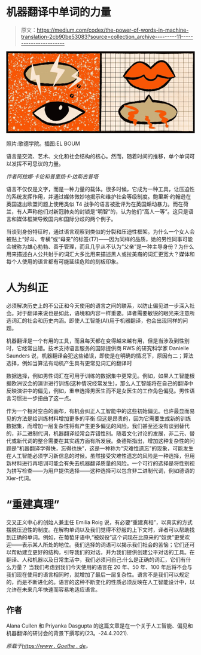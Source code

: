 # 机器翻译中单词的力量

> 原文：<https://medium.com/codex/the-power-of-words-in-machine-translation-2cb90be53083?source=collection_archive---------11----------------------->

![](img/eaac2ce5b0221c74f883dbee9d2988fc.png)

照片:歌德学院。插图:EL BOUM

语言是交流、艺术、文化和社会结构的核心。然而，随着时间的推移，单个单词可以发挥不可思议的力量。

*作者阿拉娜·卡伦和普里扬卡·达斯古普塔*

语言不仅仅是文字，而是一种力量的载体。很多时候，它成为一种工具，让压迫性的系统发挥作用，并通过媒体微妙地揭示和维护社会等级制度。鲍里斯·约翰逊在英国退出欧盟问题上使用类似 T4 战争的语言被批评为在英国煽动暴力。而在荷兰，有人声称他们对新冠肺炎的封锁是“明智”的，认为他们“高人一等”。这只是语言和媒体框架导致国内和国际分歧的两个例子。

当谈到身份特征时，通过语言观察到类似的分裂和压迫性框架。为什么一个女人会被贴上“好斗、专横”或“母亲”的标签(T7)——因为同样的品质，她的男性同事可能会被称为雄心勃勃、善于管理，而且几乎从不认为“父亲”是一种主导身份？为什么用来描述白人公共射手的词汇大多比用来描述黑人或拉美裔的词汇更宽大？媒体和每个人使用的语言都有可能延续危险的刻板印象。

# **人为纠正**

必须解决历史上的不公正和今天使用的语言之间的联系，以防止偏见进一步深入社会。对于翻译来说也是如此，语境和内容一样重要。译者需要敏锐的眼光来注意所选词汇的社会和历史内涵。即使人工智能(AI)用于机器翻译，也会出现同样的问题。

机器翻译是一个有用的工具，而且每天都在变得越来越有用，但是当涉及到性别时，它经常出错。技术支持语言服务的国际提供商 RWS 的研究科学家 Danielle Saunders 说，机器翻译会犯这些错误，即使是在明确的情况下，原因有二；算法选择，例如当算法有动机产生具有更常见词汇的翻译时

数据选择，例如男性词汇在可用于训练的数据集中更常见。例如，如果人工智能根据欧洲议会的演讲进行训练(这种情况经常发生)，那么人工智能将在自己的翻译中反映演讲中的偏见，例如，重申选择男医生而不是女医生的工作角色偏见。男性语言习惯进一步扭曲了这一点。

作为一个相对空白的画布，有机会纠正人工智能中的这些初始偏见。也许最显而易见的方法是给训练材料增加更多的平衡:但这是昂贵的，因为它需要生成新的训练数据集，而增加一层复杂性将有产生更多偏见的风险。我们甚至还没有谈到替代的，非二进制代词，机器翻译经常会弄错性别。随着文化讨论的发展，非二元、替代或新代词的整合需要在其实践方面有所发展。桑德斯指出，增加这种复杂性的问题是“机器翻译学得快，忘得也快”，这是一种称为“灾难性遗忘”的现象，可能发生在人工智能必须学习新信息的时候。虽然接受灾难性遗忘的风险是一种选择，但用新材料进行再培训可能会有失去机器翻译质量的风险。一个可行的选择是将性别视为拼写检查——为用户提供选择——这种选择可以包含非二进制代词，例如德语的 Xier-代词。

# **“重建真理”**

交叉正义中心的创始人兼主任 Emilia Roig 说，有必要“重建真相”，以真实的方式摆脱压迫性的制度。在解构单词以及我们觉得不舒服的上下文时，译者可以帮助找到正确的单词。例如，在葡萄牙语中,“被奴役”这个词现在比原来的“奴隶”更受欢迎——表示某人所处的地位。我们选择的词语可以揭示我们社会的苦恼；它们还可以帮助建立更好的结构，引导我们的对话，并为我们提供创建公平对话的工具。在翻译、人和机器以及日常生活中，我们必须问自己:什么是正确的词汇，它们有什么力量？
当我们考虑到我们今天使用的语言在 20 年、50 年、100 年后将不会与我们现在使用的语言相同时，就增加了最后一层复杂性。语言不是我们可以规定的，而是不断进化的。语言的这种不断变化的性质必须反映在人工智能设计中，以允许在未来几年快速而容易地适应语言。

## 作者

Alana Cullen 和 Priyanka Dasgupta 的这篇文章是在一个关于人工智能、偏见和机器翻译的研讨会的背景下撰写的(23。-24.4.2021).

*原载于*[*https://www . Goethe . de*](https://www.goethe.de/prj/one/en/aco/art/22267118.html)*。*